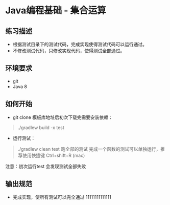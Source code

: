 # Java编程基础 - 集合运算

## 练习描述
+ 根据测试目录下的测试代码，完成实现使得测试代码可以运行通过。
+ 不修改测试代码，只修改实现代码，使得测试全部通过。

## 环境要求
+ git
+ Java 8

## 如何开始

+ git clone 模板库地址后初次下载完需要安装依赖：

> ./gradlew build -x test

+ 运行测试：

> ./gradlew clean test  跑全部的测试
  完成一个函数的测试可以单独运行，推荐使用快捷键 Ctrl+shift+R (mac) 

注意：初次运行test 会发现测试全部失败 

## 输出规范
+ 完成实现，使所有测试可以完全通过
11111111111111
